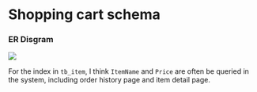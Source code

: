 # Shopping cart schema
### ER Disgram
<img src="https://i.imgur.com/EHOq4rM.png"/>

For the index in `tb_item`, I think `ItemName` and  `Price` are often be queried in the system, including order history page and item detail page.


